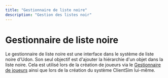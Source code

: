 ```yaml
---
title: "Gestionnaire de liste noire"
description: "Gestion des listes noir"
---
```


# Gestionnaire de liste noire

Le gestionnaire de liste noire est une interface dans le système de liste noire d'Udon. Son seul objectif est d'ajouter la hiérarchie d'un objet dans la liste noire. Cela est utilisé lors de la création de joueurs via le [Gestionnaire de joueurs](player-manager.md) ainsi que lors de la création du système ClientSim lui-même.